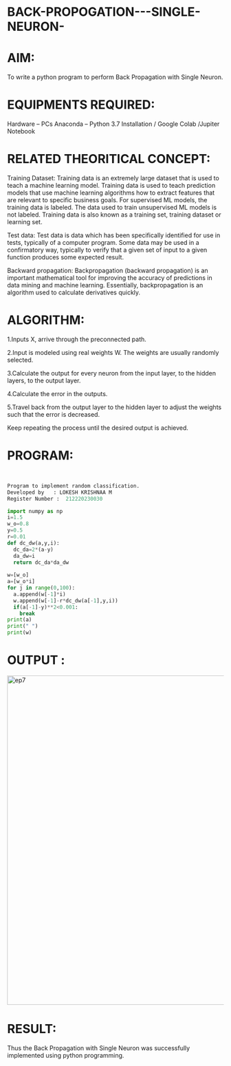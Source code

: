 # BACK-PROPOGATION---SINGLE-NEURON-

# AIM:
To write a python program to perform Back Propagation with Single Neuron.

# EQUIPMENTS REQUIRED:
Hardware – PCs
Anaconda – Python 3.7 Installation / Google Colab /Jupiter Notebook


# RELATED THEORITICAL CONCEPT:

Training Dataset:
Training data is an extremely large dataset that is used to teach a machine learning model. Training data is used to teach prediction models that use machine learning algorithms how to extract features that are relevant to specific business goals. For supervised ML models, the training data is labeled. The data used to train unsupervised ML models is not labeled. Training data is also known as a training set, training dataset or learning set.

Test data:
Test data is data which has been specifically identified for use in tests, typically of a computer program. Some data may be used in a confirmatory way, typically to verify that a given set of input to a given function produces some expected result.

Backward propagation:
Backpropagation (backward propagation) is an important mathematical tool for improving the accuracy of predictions in data mining and machine learning. Essentially, backpropagation is an algorithm used to calculate derivatives quickly.



# ALGORITHM:

1.Inputs X, arrive through the preconnected path.

2.Input is modeled using real weights W. The weights are usually randomly selected.

3.Calculate the output for every neuron from the input layer, to the hidden layers, to the output layer.

4.Calculate the error in the outputs.

5.Travel back from the output layer to the hidden layer to adjust the weights such that the error is decreased.

Keep repeating the process until the desired output is achieved.


# PROGRAM:

```python 


Program to implement random classification.
Developed by   : LOKESH KRISHNAA M
Register Number :  212220230030

import numpy as np
i=1.5    
w_o=0.8  
y=0.5    
r=0.01   
def dc_dw(a,y,i):
  dc_da=2*(a-y)
  da_dw=i
  return dc_da*da_dw
  
w=[w_o]
a=[w_o*i]
for j in range(0,100):
  a.append(w[-1]*i)
  w.append(w[-1]-r*dc_dw(a[-1],y,i))
  if(a[-1]-y)**2<0.001:
    break
print(a)
print(" ")
print(w)


```

# OUTPUT :

<img width="766" alt="ep7" src="https://user-images.githubusercontent.com/75234646/165086140-cd947685-2f62-4991-8dcc-37453b4774c9.png">



# RESULT:

Thus the Back Propagation with Single Neuron was successfully implemented using python programming.
